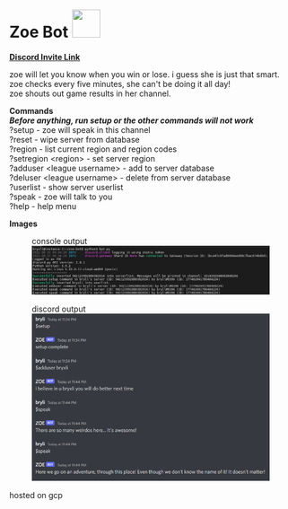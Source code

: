 # Zoe Bot  <img src=public/favicon.ico width="50" height="50">

**[Discord Invite Link](https://discord.com/api/oauth2/authorize?client_id=1014214102459093105&permissions=2048&scope=bot)**  

zoe will let you know when you win or lose. i guess she is just that smart. zoe checks every five minutes, she can't be doing it all day!  
zoe shouts out game results in her channel.

**Commands**  
***Before anything, run setup or the other commands will not work***   
?setup - zoe will speak in this channel  
?reset - wipe server from database  
?region - list current region and region codes  
?setregion \<region> - set server region  
?adduser \<league username> - add to server database  
?deluser \<league username> - delete from server database  
?userlist - show server userlist  
?speak - zoe will talk to you  
?help - help menu

**Images**
<figure>
    <figcaption>console output</figcaption>
    <img src=public/console.png>
</figure>
<figure>
    <figcaption>discord output</figcaption>
    <img src=public/discord.png>
</figure>

hosted on gcp
